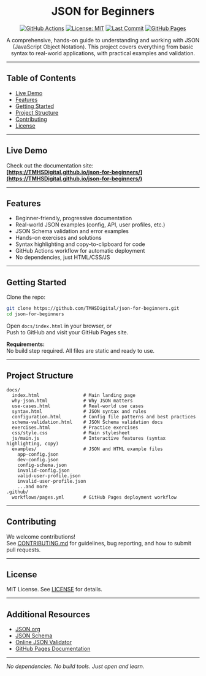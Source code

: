 <div align="center">

# JSON for Beginners

[![GitHub Actions](https://github.com/TMHSDigital/json-for-beginners/actions/workflows/pages.yml/badge.svg)](https://github.com/TMHSDigital/json-for-beginners/actions)
[![License: MIT](https://img.shields.io/badge/License-MIT-blue.svg)](LICENSE)
[![Last Commit](https://img.shields.io/github/last-commit/TMHSDigital/json-for-beginners.svg)](https://github.com/TMHSDigital/json-for-beginners/commits/main)
[![GitHub Pages](https://img.shields.io/badge/GitHub%20Pages-live-brightgreen)](https://TMHSDigital.github.io/json-for-beginners/)

A comprehensive, hands-on guide to understanding and working with JSON (JavaScript Object Notation). This project covers everything from basic syntax to real-world applications, with practical examples and validation.

</div>

---

## Table of Contents
- [Live Demo](#live-demo)
- [Features](#features)
- [Getting Started](#getting-started)
- [Project Structure](#project-structure)
- [Contributing](#contributing)
- [License](#license)

---

## Live Demo

Check out the documentation site:  
**[https://TMHSDigital.github.io/json-for-beginners/](https://TMHSDigital.github.io/json-for-beginners/)**

---

## Features

- Beginner-friendly, progressive documentation
- Real-world JSON examples (config, API, user profiles, etc.)
- JSON Schema validation and error examples
- Hands-on exercises and solutions
- Syntax highlighting and copy-to-clipboard for code
- GitHub Actions workflow for automatic deployment
- No dependencies, just HTML/CSS/JS

---

## Getting Started

Clone the repo:
```sh
git clone https://github.com/TMHSDigital/json-for-beginners.git
cd json-for-beginners
```

Open `docs/index.html` in your browser, or  
Push to GitHub and visit your GitHub Pages site.

**Requirements:**  
No build step required. All files are static and ready to use.

---

## Project Structure

```
docs/
  index.html                # Main landing page
  why-json.html             # Why JSON matters
  use-cases.html            # Real-world use cases
  syntax.html               # JSON syntax and rules
  configuration.html        # Config file patterns and best practices
  schema-validation.html    # JSON Schema validation docs
  exercises.html            # Practice exercises
  css/style.css             # Main stylesheet
  js/main.js                # Interactive features (syntax highlighting, copy)
  examples/                 # JSON and HTML example files
    app-config.json
    dev-config.json
    config-schema.json
    invalid-config.json
    valid-user-profile.json
    invalid-user-profile.json
    ...and more
.github/
  workflows/pages.yml       # GitHub Pages deployment workflow
```

---

## Contributing

We welcome contributions!  
See [CONTRIBUTING.md](CONTRIBUTING.md) for guidelines, bug reporting, and how to submit pull requests.

---

## License

MIT License. See [LICENSE](LICENSE) for details.

---

## Additional Resources

- [JSON.org](https://www.json.org/)
- [JSON Schema](https://json-schema.org/)
- [Online JSON Validator](https://jsonlint.com/)
- [GitHub Pages Documentation](https://pages.github.com/)

---

*No dependencies. No build tools. Just open and learn.*
